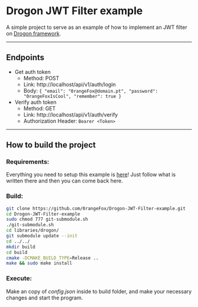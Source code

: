 # Drogon JWT Filter example
A simple project to serve as an example of how to implement an JWT filter on [Drogon framework](https://github.com/an-tao/drogon).
___

## Endpoints
* Get auth token
    * Method: POST
    * Link: http://localhost/api/v1/auth/login
    * Body: ```{ "email": "0rangeFox@domain.pt", "password": "0rangeFoxIsCool", "remember": true }```
* Verify auth token
    * Method: GET
    * Link: http://localhost/api/v1/auth/verify
    * Authorization Header: ```Bearer <Token>```
___
## How to build the project
### Requirements:
Everything you need to setup this example is [here](https://github.com/an-tao/drogon/wiki/ENG-02-Installation#System-Requirements)! Just follow what is written there and then you can come back here.

### Build:
```bash
git clone https://github.com/0rangeFox/Drogon-JWT-Filter-example.git
cd Drogon-JWT-Filter-example
sudo chmod 777 git-submodule.sh
./git-submodule.sh
cd libraries/drogon/
git submodule update --init
cd ../../
mkdir build
cd build
cmake -DCMAKE_BUILD_TYPE=Release ..
make && sudo make install
```

### Execute:
Make an copy of _config.json_ inside to build folder, and make your necessary changes and start the program.